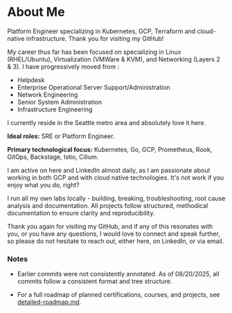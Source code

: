 # About Me

Platform Engineer specializing in Kubernetes, GCP, Terraform and cloud-native infrastructure. Thank you for visiting my GitHub!

My career thus far has been focused on specializing in Linux (RHEL/Ubuntu), Virtualization (VMWare & KVM), and Networking (Layers 2 & 3). I have progressively moved from :

- Helpdesk
- Enterprise Operational Server Support/Administration
- Network Engineering
- Senior System Administration
- Infrastructure Engineering

I currently reside in the Seattle metro area and absolutely love it here.

**Ideal roles:** SRE or Platform Engineer.

**Primary technological focus:** Kubernetes, Go, GCP, Prometheus, Rook, GitOps, Backstage, Istio, Cilium.

I am active on here and LinkedIn almost daily, as I am passionate about working in both GCP and with cloud native technologies. It's not work if you enjoy what you do, right?

I run all my own labs locally - building, breaking, troubleshooting, root cause analysis and documentation. All projects follow structured, methodical documentation to ensure clarity and reproducibility.

Thank you again for visiting my GitHub, and if any of this resonates with you, or you have any questions, I would love to connect and speak further, so please do not hesitate to reach out, either here, on LinkedIn, or via email.

### Notes
- Earlier commits were not consistently annotated. As of 08/20/2025, all commits follow a consistent format and tree structure.

- For a full roadmap of planned certifications, courses, and projects, see [detailed-roadmap.md](./detailed-roadmap.md).
